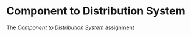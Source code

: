 Component to Distribution System
================================

The _Component to Distribution System_ assignment
